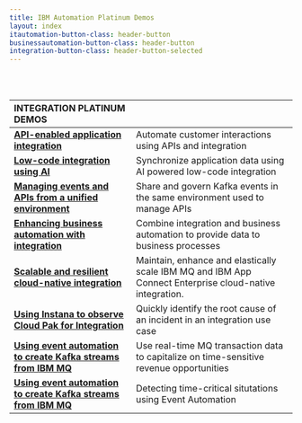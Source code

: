 ```yaml
---
title: IBM Automation Platinum Demos
layout: index
itautomation-button-class: header-button
businessautomation-button-class: header-button
integration-button-class: header-button-selected
---
```

<br/>
<br/>

| **INTEGRATION PLATINUM DEMOS** | | 
| :---         | :--- |
| **[API-enabled application integration](https://ibm.github.io/platinum-demos/300-integration-api-enabled-application-integration/demo-preparation)** | Automate customer interactions using APIs and integration |
| **[Low-code integration using AI](https://ibm.github.io/platinum-demos/300-integration-low-code-integration-using-ai/demo-preparation)** | Synchronize application data using AI powered low-code integration |
| **[Managing events and APIs from a unified environment](https://ibm.github.io/platinum-demos/300-integration-managing-events-and-apis-from-unified-environment/demo-preparation)** | Share and govern Kafka events in the same environment used to manage APIs |
| **[Enhancing business automation with integration](https://ibm.github.io/platinum-demos/300-enhancing-ba-with-integration/demo-preparation)** | Combine integration and business automation to provide data to business processes |
| **[Scalable and resilient cloud-native integration](https://ibm.github.io/platinum-demos/300-integration-scalable-and-resilient-cloud-native-integration/demo-preparation)** | Maintain, enhance and elastically scale IBM MQ and IBM App Connect Enterprise cloud-native integration. |
| **[Using Instana to observe Cloud Pak for Integration](https://ibm.github.io/platinum-demos/300-using-instana-to-observe-cloud-pak-for-integration/demo-preparation)** | Quickly identify the root cause of an incident in an integration use case |
| **[Using event automation to create Kafka streams from IBM MQ](https://ibm.github.io/platinum-demos/300-integration-using-event-automation-to-create-kafka-streams-from-ibm-mq/demo-preparation)** | Use real-time MQ transaction data to capitalize on time-sensitive revenue opportunities |
| **[Using event automation to create Kafka streams from IBM MQ](https://ibm.github.io/platinum-demos/300-integration-detecting-time-critical-situtations-using-event-automation/demo-preparation)** | Detecting time-critical situtations using Event Automation |